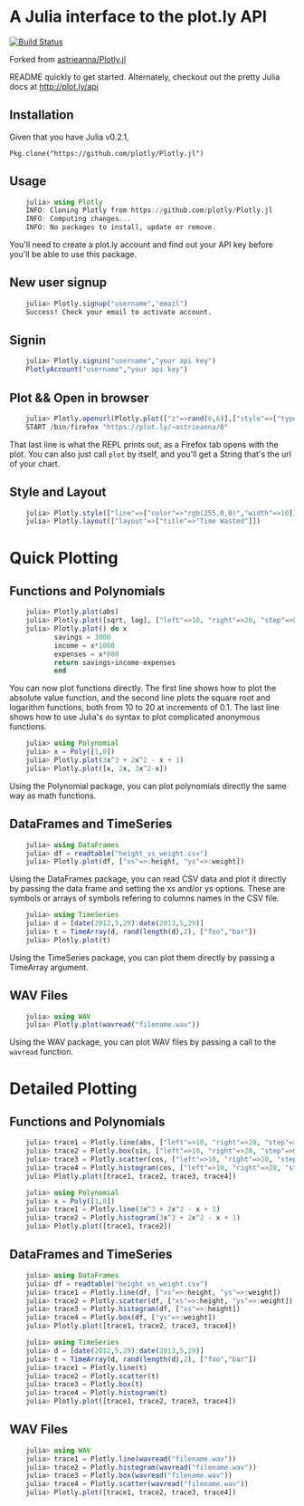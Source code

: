 # A Julia interface to the plot.ly API

[![Build Status](https://travis-ci.org/snotskie/Plotly.jl.png)](https://travis-ci.org/snotskie/Plotly.jl)

Forked from [astrieanna/Plotly.jl](https://github.com/astrieanna/Plotly.jl)

README quickly to get started. Alternately, checkout out the pretty Julia docs at http://plot.ly/api

## Installation

Given that you have Julia v0.2.1,

    Pkg.clone("https://github.com/plotly/Plotly.jl")

## Usage
```julia
    julia> using Plotly
    INFO: Cloning Plotly from https://github.com/plotly/Plotly.jl
    INFO: Computing changes...
    INFO: No packages to install, update or remove.
```

You'll need to create a plot.ly account and find out your API key before you'll be able to use this package.

## New user signup
```julia
    julia> Plotly.signup("username","email")
    Success! Check your email to activate account.
```

## Signin 
```julia
    julia> Plotly.signin("username","your api key")
    PlotlyAccount("username","your api key")
```

## Plot && Open in browser
```julia
    julia> Plotly.openurl(Plotly.plot(["z"=>rand(6,6)],["style"=>["type"=>"heatmap"]]))
    START /bin/firefox "https://plot.ly/~astrieanna/0"
```

That last line is what the REPL prints out,
as a Firefox tab opens with the plot.
You can also just call `plot` by itself, and you'll get a String that's the url of your chart.

## Style and Layout
```julia
    julia> Plotly.style(["line"=>["color"=>"rgb(255,0,0)","width"=>10]])
    julia> Plotly.layout(["layout"=>["title"=>"Time Wasted"]])
```

# Quick Plotting
## Functions and Polynomials
```julia
    julia> Plotly.plot(abs)
    julia> Plotly.plot([sqrt, log], ["left"=>10, "right"=>20, "step"=>0.1])
    julia> Plotly.plot() do x
           savings = 3000
           income = x*1000
           expenses = x*800
           return savings+income-expenses
           end
```

You can now plot functions directly.
The first line shows how to plot the absolute value function, and the second line plots
the square root and logarithm functions, both from 10 to 20 at increments of 0.1.
The last line shows how to use Julia's `do` syntax to plot complicated anonymous functions.

```julia
    julia> using Polynomial
    julia> x = Poly([1,0])
    julia> Plotly.plot(3x^3 + 2x^2 - x + 1)
    julia> Plotly.plot([x, 2x, 3x^2-x])
```

Using the Polynomial package, you can plot polynomials directly the same way as math functions.
    
## DataFrames and TimeSeries
```julia
    julia> using DataFrames
    julia> df = readtable("height_vs_weight.csv")
    julia> Plotly.plot(df, ["xs"=>:height, "ys"=>:weight])
```

Using the DataFrames package, you can read CSV data and plot it directly by passing the data frame and setting the xs and/or ys options. These are symbols or arrays of symbols refering to columns names in the CSV file.

```julia
    julia> using TimeSeries
    julia> d = [date(2012,5,29):date(2013,5,29)]
    julia> t = TimeArray(d, rand(length(d),2), ["foo","bar"])
    julia> Plotly.plot(t)
```

Using the TimeSeries package, you can plot them directly by passing a TimeArray argument.

## WAV Files
```julia
    julia> using WAV
    julia> Plotly.plot(wavread("filename.wav"))
```

Using the WAV package, you can plot WAV files by passing a call to the `wavread` function.

# Detailed Plotting
## Functions and Polynomials
```julia
    julia> trace1 = Plotly.line(abs, ["left"=>10, "right"=>20, "step"=>0.1])
    julia> trace2 = Plotly.box(sin, ["left"=>10, "right"=>20, "step"=>0.1])
    julia> trace3 = Plotly.scatter(cos, ["left"=>10, "right"=>20, "step"=>0.1])
    julia> trace4 = Plotly.histogram(cos, ["left"=>10, "right"=>20, "step"=>0.1])
    julia> Plotly.plot([trace1, trace2, trace3, trace4])

    julia> using Polynomial
    julia> x = Poly([1,0])
    julia> trace1 = Plotly.line(3x^3 + 2x^2 - x + 1)
    julia> trace2 = Plotly.histogram(3x^3 + 2x^2 - x + 1)
    julia> Plotly.plot([trace1, trace2])
```
    
## DataFrames and TimeSeries
```julia
    julia> using DataFrames
    julia> df = readtable("height_vs_weight.csv")
    julia> trace1 = Plotly.line(df, ["xs"=>:height, "ys"=>:weight])
    julia> trace2 = Plotly.scatter(df, ["xs"=>:height, "ys"=>:weight])
    julia> trace3 = Plotly.histogram(df, ["xs"=>:height])
    julia> trace4 = Plotly.box(df, ["ys"=>:weight])
    julia> Plotly.plot([trace1, trace2, trace3, trace4])

    julia> using TimeSeries
    julia> d = [date(2012,5,29):date(2013,5,29)]
    julia> t = TimeArray(d, rand(length(d),2), ["foo","bar"])
    julia> trace1 = Plotly.line(t)
    julia> trace2 = Plotly.scatter(t)
    julia> trace3 = Plotly.box(t)
    julia> trace4 = Plotly.histogram(t)
    julia> Plotly.plot([trace1, trace2, trace3, trace4])
```

## WAV Files
```julia
    julia> using WAV
    julia> trace1 = Plotly.line(wavread("filename.wav"))
    julia> trace2 = Plotly.histogram(wavread("filename.wav"))
    julia> trace3 = Plotly.box(wavread("filename.wav"))
    julia> trace4 = Plotly.scatter(wavread("filename.wav"))
    julia> Plotly.plot([trace1, trace2, trace3, trace4])
```